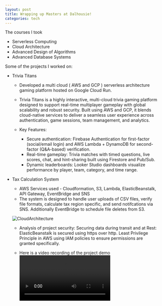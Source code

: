 ```yaml
---
layout: post
title: Wrapping up Masters at Dalhousie!
categories: tech
---
```


The courses I took
- Serverless Computing
- Cloud Architecture
- Advanced Design of Algorithms
- Advanced Database Systems

Some of the projects I worked on:

- Trivia Titans

    - Developed a multi cloud ( AWS and GCP ) serverless architecture gaming platform hosted on Google Cloud Run.
    - Trivia Titans is a highly interactive, multi-cloud trivia gaming platform designed to support real-time multiplayer gameplay with global scalability and robust security. Built using AWS and GCP, it blends cloud-native services to deliver a seamless user experience across authentication, game sessions, team management, and analytics.
    
    - Key Features:
        - Secure authentication: Firebase Authentication for first-factor (social/email login) and AWS Lambda + DynamoDB for second-factor (Q&A-based) verification.
        - Real-time gameplay: Trivia matches with timed questions, live scores, chat, and hint-sharing built using Firestore and Pub/Sub.
        - Dynamic leaderboards: Looker Studio dashboards visualize performance by player, team, category, and time range.
    


- Tax Calculation System
    - AWS Services used - Cloudformation, S3, Lambda, ElasticBeanstalk, API Gateway, EventBridge and SNS
    - The system is designed to handle user uploads of CSV files, verify file formats, calculate tax region specific, and send notifcations via SNS. Additionally EventBridge to schedule file deletes from S3.

    ![CloudArchitecture](../../images/cloud-computing.png)

    - Analysis of project security: Securing data during transit and at Rest: ElasticBeanstalk is secured using https over http. Least Privilege Principle in AWS using IAM policies to ensure permissions are granted specifically.

    - Here is a video recording of the project demo
    ![Watch Demo](../CloudComputingVideo.mp4)






